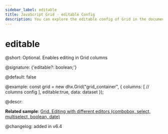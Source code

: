```yaml
---
sidebar_label: editable
title: JavaScript Grid - editable Config 
description: You can explore the editable config of Grid in the documentation of the DHTMLX JavaScript UI library. Browse developer guides and API reference, try out code examples and live demos, and download a free 30-day evaluation version of DHTMLX Suite 7.
---
```


# editable

@short: Optional. Enables editing in Grid columns

@signature: {'editable?: boolean;'}

@default: false

@example:
const grid = new dhx.Grid("grid_container", {
	columns: [
		// columns config
	],
	editable:true,
	data: dataset
});

@descr:
 
**Related sample**: [Grid. Editing with different editors (combobox, select, multiselect, boolean, date)](https://snippet.dhtmlx.com/w2cdossn)

@changelog: added in v6.4

[comment]: # (@related:grid/initialization.md#initialize-grid grid/configuration.md#editing-grid-and-separate-columns)
